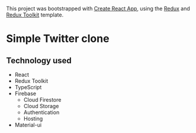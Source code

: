 This project was bootstrapped with [Create React App](https://github.com/facebook/create-react-app), using the [Redux](https://redux.js.org/) and [Redux Toolkit](https://redux-toolkit.js.org/) template.

# Simple Twitter clone

## Technology used

- React
- Redux Toolkit
- TypeScript
- Firebase
  - Cloud Firestore
  - Cloud Storage
  - Authentication
  - Hosting
- Material-ui